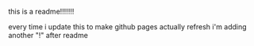 this is a readme!!!!!!!

every time i update this to make github pages actually refresh i'm adding another "!" after readme
